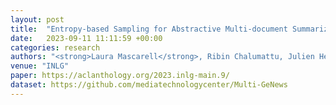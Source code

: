 ```yaml
---
layout: post
title:  "Entropy-based Sampling for Abstractive Multi-document Summarization in Low-resource Settings"
date:   2023-09-11 11:11:59 +00:00
categories: research
authors: "<strong>Laura Mascarell</strong>, Ribin Chalumattu, Julien Heitmann"
venue: "INLG"
paper: https://aclanthology.org/2023.inlg-main.9/
dataset: https://github.com/mediatechnologycenter/Multi-GeNews 
---
```

